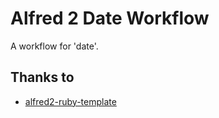 # Alfred 2 Date Workflow

A workflow for 'date'.


## Thanks to

* [alfred2-ruby-template](https://github.com/zhaocai/alfred2-ruby-template)


